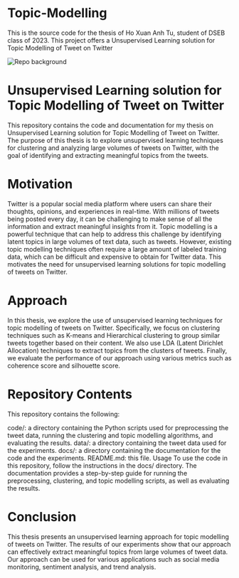 # Topic-Modelling
This is the source code for the thesis of Ho Xuan Anh Tu, student of DSEB class of 2023. This project offers a Unsupervised Learning solution for Topic Modelling of Tweet on Twitter

![Repo background](https://miro.medium.com/v2/resize:fit:1050/0*4AWyn46J0Ckua1do)


# Unsupervised Learning solution for Topic Modelling of Tweet on Twitter
This repository contains the code and documentation for my thesis on Unsupervised Learning solution for Topic Modelling of Tweet on Twitter. The purpose of this thesis is to explore unsupervised learning techniques for clustering and analyzing large volumes of tweets on Twitter, with the goal of identifying and extracting meaningful topics from the tweets.

# Motivation
Twitter is a popular social media platform where users can share their thoughts, opinions, and experiences in real-time. With millions of tweets being posted every day, it can be challenging to make sense of all the information and extract meaningful insights from it. Topic modelling is a powerful technique that can help to address this challenge by identifying latent topics in large volumes of text data, such as tweets. However, existing topic modelling techniques often require a large amount of labeled training data, which can be difficult and expensive to obtain for Twitter data. This motivates the need for unsupervised learning solutions for topic modelling of tweets on Twitter.

# Approach
In this thesis, we explore the use of unsupervised learning techniques for topic modelling of tweets on Twitter. Specifically, we focus on clustering techniques such as K-means and Hierarchical clustering to group similar tweets together based on their content. We also use LDA (Latent Dirichlet Allocation) techniques to extract topics from the clusters of tweets. Finally, we evaluate the performance of our approach using various metrics such as coherence score and silhouette score.

# Repository Contents
This repository contains the following:

code/: a directory containing the Python scripts used for preprocessing the tweet data, running the clustering and topic modelling algorithms, and evaluating the results.
data/: a directory containing the tweet data used for the experiments.
docs/: a directory containing the documentation for the code and the experiments.
README.md: this file.
Usage
To use the code in this repository, follow the instructions in the docs/ directory. The documentation provides a step-by-step guide for running the preprocessing, clustering, and topic modelling scripts, as well as evaluating the results.

# Conclusion
This thesis presents an unsupervised learning approach for topic modelling of tweets on Twitter. The results of our experiments show that our approach can effectively extract meaningful topics from large volumes of tweet data. Our approach can be used for various applications such as social media monitoring, sentiment analysis, and trend analysis.